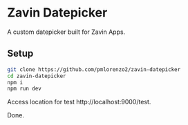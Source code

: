 # Zavin Datepicker

A custom datepicker built for Zavin Apps.


## Setup

```bash
git clone https://github.com/pmlorenzo2/zavin-datepicker
cd zavin-datepicker
npm i
npm run dev
```
Access location for test http://localhost:9000/test.

Done.
